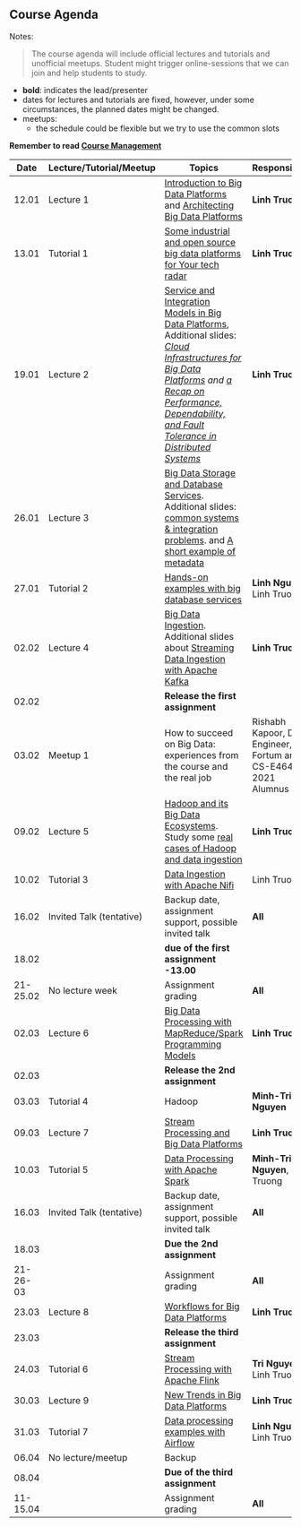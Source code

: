 ## Course Agenda

Notes:
> The course agenda will include official lectures and tutorials and unofficial meetups. Student might trigger online-sessions that we can join and help students to study.
- **bold**: indicates the lead/presenter
- dates for lectures and tutorials are fixed, however, under some circumstances,  the planned dates might be changed.
- meetups:
  - the schedule could be flexible but we try to use the common slots

**Remember to read [Course Management](lecturenotes/pdfs/module0-lecture0-coursemanagement.pdf)**


Date    | Lecture/Tutorial/Meetup  | Topics | Responsibles
--------|--------------|-------|---------
12.01   |Lecture 1  | [Introduction to Big Data Platforms](lecturenotes/pdfs/module1-lecture1-1-intro-v0.3.1.pdf) and [Architecting Big Data Platforms](lecturenotes/pdfs/module1-lecture1-2-architectingbigplatforms-v0.3.pdf) | **Linh Truong**
13.01   |Tutorial 1 | [Some industrial and open source big data platforms for Your tech radar](lecturenotes/pdfs/tutorial-walkaround-techradar-v0.3.pdf)| **Linh Truong**
19.01  |Lecture 2  | [Service and Integration Models in Big Data Platforms](lecturenotes/pdfs/module1-lecture2-0-integrationbdp-v0.3.pdf), Additional slides: *[Cloud Infrastructures for Big Data Platforms](lecturenotes/pdfs/module1-cloudinfrastructuresandservices-v0.3.pdf) and [a Recap on Performance, Dependability, and Fault Tolerance in Distributed Systems](lecturenotes/pdfs/performance-dependability-refresh_Truong.pdf)*| **Linh Truong**
26.01  |Lecture 3  | [Big Data Storage and Database Services](lecturenotes/pdfs/module2-lecture3-bigdatastoragedatabase-v0.3.pdf). Additional slides: [common systems & integration problems](lecturenotes/pdfs/module2-lecture3-bigdatastoragedatabase-addition-v0.3.pdf). and [A short example of metadata](https://aalto.cloud.panopto.eu/Panopto/Pages/Viewer.aspx?id=e54ba118-53c1-4097-9b12-acc2013ddb4f)
27.01  |Tutorial 2 | [Hands-on examples with big database services](https://version.aalto.fi/gitlab/bigdataplatforms/cs-e4640/-/tree/master/tutorials/consistency)| **Linh Nguyen**, Linh Truong
02.02   |Lecture 4 | [Big Data Ingestion](). Additional slides about [Streaming Data Ingestion with Apache Kafka](lecturenotes/pdfs/module2-lecture4-apachekafka.pdf)  | **Linh Truong**
02.02  |   | **Release the first assignment**
03.02   |Meetup 1| How to succeed on Big Data: experiences from the course and the real job | Rishabh Kapoor, Data Engineer, Fortum and CS-E4640 2021 Alumnus
09.02  |Lecture 5 | [Hadoop and its Big Data Ecosystems](). Study some [real cases of Hadoop and data ingestion]()| **Linh Truong**
10.02  |Tutorial 3 | [Data Ingestion with Apache Nifi](https://version.aalto.fi/gitlab/bigdataplatforms/cs-e4640/-/tree/master/tutorials/nifi)| Linh Truong
16.02  | Invited Talk (tentative) | Backup date, assignment support, possible invited talk| **All**
18.02  |   |  **due of the first assignment -13.00**
21-25.02  |  No lecture week | Assignment grading| **All**
02.03  |Lecture 6  | [Big Data Processing with MapReduce/Spark Programming Models]() | **Linh Truong**
02.03  |   | **Release the 2nd assignment**
03.03  | Tutorial 4 |Hadoop | **Minh-Tri Nguyen**
09.03  |Lecture 7 | [Stream Processing and Big Data Platforms]()| **Linh Truong**
10.03  |Tutorial 5 | [Data Processing with Apache Spark](tutorials/spark/README.md)  | **Minh-Tri Nguyen**, Linh Truong
16.03  |Invited Talk (tentative) | Backup date, assignment support, possible invited talk| **All**
18.03  |   | **Due the 2nd assignment**  |   |
|21-26-03   |   | Assignment grading  | **All**  |
23.03  |Lecture 8 | [Workflows for Big Data Platforms]() | **Linh Truong**
23.03  |   | **Release the third assignment**
24.03  |Tutorial 6| [Stream Processing with Apache Flink](tutorials/streamingwithflink/README.md) | **Tri Nguyen**, Linh Truong
30.03  |Lecture 9 | [New Trends in Big Data Platforms]() | **Linh Truong**
31.03  |Tutorial 7| [Data processing examples with Airflow](https://version.aalto.fi/gitlab/bigdataplatforms/cs-e4640/-/tree/master/tutorials/airflow/)| **Linh Nguyen**, Linh Truong
06.04  |  No lecture/meetup | Backup  |   |   |
08.04  | | **Due of the third assignment**
11-15.04  |   | Assignment grading| **All**
